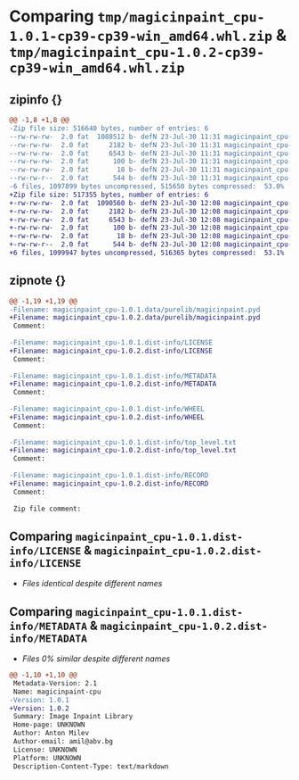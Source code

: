 # Comparing `tmp/magicinpaint_cpu-1.0.1-cp39-cp39-win_amd64.whl.zip` & `tmp/magicinpaint_cpu-1.0.2-cp39-cp39-win_amd64.whl.zip`

## zipinfo {}

```diff
@@ -1,8 +1,8 @@
-Zip file size: 516640 bytes, number of entries: 6
--rw-rw-rw-  2.0 fat  1088512 b- defN 23-Jul-30 11:31 magicinpaint_cpu-1.0.1.data/purelib/magicinpaint.pyd
--rw-rw-rw-  2.0 fat     2182 b- defN 23-Jul-30 11:31 magicinpaint_cpu-1.0.1.dist-info/LICENSE
--rw-rw-rw-  2.0 fat     6543 b- defN 23-Jul-30 11:31 magicinpaint_cpu-1.0.1.dist-info/METADATA
--rw-rw-rw-  2.0 fat      100 b- defN 23-Jul-30 11:31 magicinpaint_cpu-1.0.1.dist-info/WHEEL
--rw-rw-rw-  2.0 fat       18 b- defN 23-Jul-30 11:31 magicinpaint_cpu-1.0.1.dist-info/top_level.txt
--rw-rw-r--  2.0 fat      544 b- defN 23-Jul-30 11:31 magicinpaint_cpu-1.0.1.dist-info/RECORD
-6 files, 1097899 bytes uncompressed, 515650 bytes compressed:  53.0%
+Zip file size: 517355 bytes, number of entries: 6
+-rw-rw-rw-  2.0 fat  1090560 b- defN 23-Jul-30 12:08 magicinpaint_cpu-1.0.2.data/purelib/magicinpaint.pyd
+-rw-rw-rw-  2.0 fat     2182 b- defN 23-Jul-30 12:08 magicinpaint_cpu-1.0.2.dist-info/LICENSE
+-rw-rw-rw-  2.0 fat     6543 b- defN 23-Jul-30 12:08 magicinpaint_cpu-1.0.2.dist-info/METADATA
+-rw-rw-rw-  2.0 fat      100 b- defN 23-Jul-30 12:08 magicinpaint_cpu-1.0.2.dist-info/WHEEL
+-rw-rw-rw-  2.0 fat       18 b- defN 23-Jul-30 12:08 magicinpaint_cpu-1.0.2.dist-info/top_level.txt
+-rw-rw-r--  2.0 fat      544 b- defN 23-Jul-30 12:08 magicinpaint_cpu-1.0.2.dist-info/RECORD
+6 files, 1099947 bytes uncompressed, 516365 bytes compressed:  53.1%
```

## zipnote {}

```diff
@@ -1,19 +1,19 @@
-Filename: magicinpaint_cpu-1.0.1.data/purelib/magicinpaint.pyd
+Filename: magicinpaint_cpu-1.0.2.data/purelib/magicinpaint.pyd
 Comment: 
 
-Filename: magicinpaint_cpu-1.0.1.dist-info/LICENSE
+Filename: magicinpaint_cpu-1.0.2.dist-info/LICENSE
 Comment: 
 
-Filename: magicinpaint_cpu-1.0.1.dist-info/METADATA
+Filename: magicinpaint_cpu-1.0.2.dist-info/METADATA
 Comment: 
 
-Filename: magicinpaint_cpu-1.0.1.dist-info/WHEEL
+Filename: magicinpaint_cpu-1.0.2.dist-info/WHEEL
 Comment: 
 
-Filename: magicinpaint_cpu-1.0.1.dist-info/top_level.txt
+Filename: magicinpaint_cpu-1.0.2.dist-info/top_level.txt
 Comment: 
 
-Filename: magicinpaint_cpu-1.0.1.dist-info/RECORD
+Filename: magicinpaint_cpu-1.0.2.dist-info/RECORD
 Comment: 
 
 Zip file comment:
```

## Comparing `magicinpaint_cpu-1.0.1.dist-info/LICENSE` & `magicinpaint_cpu-1.0.2.dist-info/LICENSE`

 * *Files identical despite different names*

## Comparing `magicinpaint_cpu-1.0.1.dist-info/METADATA` & `magicinpaint_cpu-1.0.2.dist-info/METADATA`

 * *Files 0% similar despite different names*

```diff
@@ -1,10 +1,10 @@
 Metadata-Version: 2.1
 Name: magicinpaint-cpu
-Version: 1.0.1
+Version: 1.0.2
 Summary: Image Inpaint Library
 Home-page: UNKNOWN
 Author: Anton Milev
 Author-email: amil@abv.bg
 License: UNKNOWN
 Platform: UNKNOWN
 Description-Content-Type: text/markdown
```

